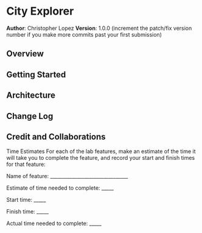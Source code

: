 # City Explorer

**Author**: Christopher Lopez
**Version**: 1.0.0 (increment the patch/fix version number if you make more commits past your first submission)

## Overview
<!-- The problem Domain: This is for any active traveler who is looking to travel to any city. The user would be able to come to this site, and within a search bar they could type in their city of choice, after typing their city they would be able to see the cities weather and the any movies that might involve said city. -->

## Getting Started
<!-- What are the steps that a user must take in order to build this app on their own machine and get it running? -->

## Architecture
<!-- Provide a detailed description of the application design. What technologies (languages, libraries, etc) you're using, and any other relevant design information. -->

## Change Log
<!-- Use this area to document the iterative changes made to your application as each feature is successfully implemented. Use time stamps. Here's an example:

01-01-2001 4:59pm - Application now has a fully-functional express server, with a GET route for the location resource. -->

## Credit and Collaborations
<!-- Give credit (and a link) to other people or resources that helped you build this application. -->
Time Estimates
For each of the lab features, make an estimate of the time it will take you to complete the feature, and record your start and finish times for that feature:

Name of feature: ________________________________

Estimate of time needed to complete: _____

Start time: _____

Finish time: _____

Actual time needed to complete: _____